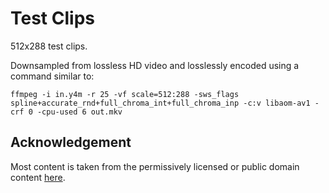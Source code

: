 Test Clips
==========

512x288 test clips.

Downsampled from lossless HD video and losslessly encoded using a command similar to:

```
ffmpeg -i in.y4m -r 25 -vf scale=512:288 -sws_flags spline+accurate_rnd+full_chroma_int+full_chroma_inp -c:v libaom-av1 -crf 0 -cpu-used 6 out.mkv
```

Acknowledgement
---------------

Most content is taken from the permissively licensed or public domain content [here](https://media.xiph.org/video/derf/).
